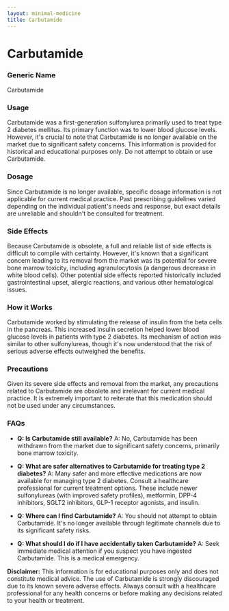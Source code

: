 ```yaml
---
layout: minimal-medicine
title: Carbutamide
---
```


# Carbutamide
### Generic Name
Carbutamide

### Usage
Carbutamide was a first-generation sulfonylurea primarily used to treat type 2 diabetes mellitus.  Its primary function was to lower blood glucose levels.  However, it's crucial to note that Carbutamide is no longer available on the market due to significant safety concerns.  This information is provided for historical and educational purposes only.  Do not attempt to obtain or use Carbutamide.

### Dosage
Since Carbutamide is no longer available, specific dosage information is not applicable for current medical practice.  Past prescribing guidelines varied depending on the individual patient's needs and response, but exact details are unreliable and shouldn't be consulted for treatment.

### Side Effects
Because Carbutamide is obsolete,  a full and reliable list of side effects is difficult to compile with certainty.  However, it's known that a significant concern leading to its removal from the market was its potential for severe bone marrow toxicity, including agranulocytosis (a dangerous decrease in white blood cells). Other potential side effects reported historically included gastrointestinal upset, allergic reactions, and various other hematological issues.

### How it Works
Carbutamide worked by stimulating the release of insulin from the beta cells in the pancreas.  This increased insulin secretion helped lower blood glucose levels in patients with type 2 diabetes. Its mechanism of action was similar to other sulfonylureas, though it's now understood that the risk of serious adverse effects outweighed the benefits.

### Precautions
Given its severe side effects and removal from the market, any precautions related to Carbutamide are obsolete and irrelevant for current medical practice.  It is extremely important to reiterate that this medication should not be used under any circumstances.

### FAQs

* **Q: Is Carbutamide still available?**  A: No, Carbutamide has been withdrawn from the market due to significant safety concerns, primarily bone marrow toxicity.

* **Q: What are safer alternatives to Carbutamide for treating type 2 diabetes?** A:  Many safer and more effective medications are now available for managing type 2 diabetes. Consult a healthcare professional for current treatment options.  These include newer sulfonylureas (with improved safety profiles), metformin, DPP-4 inhibitors, SGLT2 inhibitors, GLP-1 receptor agonists, and insulin.

* **Q: Where can I find Carbutamide?** A:  You should not attempt to obtain Carbutamide.  It's no longer available through legitimate channels due to its significant safety risks.

* **Q:  What should I do if I have accidentally taken Carbutamide?** A: Seek immediate medical attention if you suspect you have ingested Carbutamide.  This is a medical emergency.


**Disclaimer:** This information is for educational purposes only and does not constitute medical advice.  The use of Carbutamide is strongly discouraged due to its known severe adverse effects.  Always consult with a healthcare professional for any health concerns or before making any decisions related to your health or treatment.
